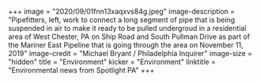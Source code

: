 +++
image = "2020/09/01fnn13xaqxvs84g.jpeg"
image-description = "Pipefitters, left, work to connect a long segment of pipe that is being suspended in air to make it ready to be pulled undergroud in a residential area of West Chester, PA on Ship Road and South Pullman Drive as part of the Mariner East Pipeline that is going through the area on November 11, 2019"
image-credit = "Michael Bryant / Philadelphia Inquirer"
image-size = "hidden"
title = "Environment"
kicker = "Environment"
linktitle = "Environmental news from Spotlight PA"
+++
